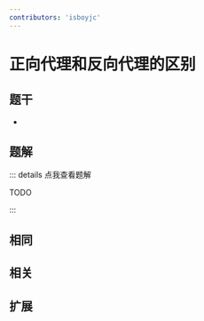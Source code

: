 ```yaml
---
contributors: 'isboyjc'
---
```


# 正向代理和反向代理的区别

## 题干

- 



## 题解

::: details 点我查看题解

  TODO

:::



## 相同


## 相关


## 扩展

